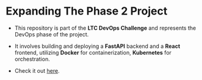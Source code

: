 # Expanding The Phase 2 Project

- This repository is part of the **LTC DevOps Challenge** and represents the DevOps phase of the project. 
- It involves building and deploying a **FastAPI** backend and a **React** frontend, utilizing **Docker** for containerization, **Kubernetes** for orchestration.

- Check it out [here](https://github.com/SHOIYAN/ltc-devops).

